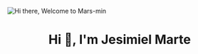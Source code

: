 ![Hi there, Welcome to Mars-min](https://github.com/user-attachments/assets/c7db1e30-ee7a-4715-a73f-8387800f2361)

<h1 align="center">Hi 👋, I'm Jesimiel Marte</h1>

